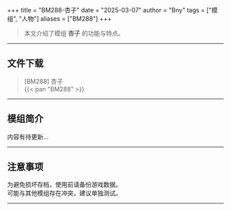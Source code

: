 +++
title = "BM288-杏子"
date = "2025-03-07"
author = "Bny"
tags = ["模组", "人物"]
aliases = ["BM288"]
+++

> 本文介绍了模组 **杏子** 的功能与特点。

---

## 文件下载

> [BM288] 杏子  
{{< pan "BM288" >}}  

---

## 模组简介

>  
内容有待更新...  

---

## 注意事项

>  
为避免损坏存档，使用前请备份游戏数据。  
可能与其他模组存在冲突，建议单独测试。  

---

